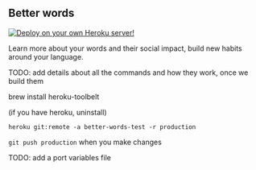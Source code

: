 ## Better words

[![Deploy on your own Heroku server!](https://www.herokucdn.com/deploy/button.svg)](https://heroku.com/deploy)


Learn more about your words and their social impact, build new habits around your language.

TODO: add details about all the commands and how they work, once we build them



brew install heroku-toolbelt

(if you have heroku, uninstall)

`heroku git:remote -a better-words-test -r production`

`git push production` when you make changes


TODO: add a port variables file

